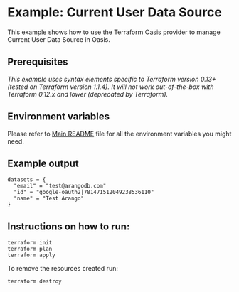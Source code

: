 # Example: Current User Data Source

This example shows how to use the Terraform Oasis provider to manage Current User Data Source in Oasis.

## Prerequisites

*This example uses syntax elements specific to Terraform version 0.13+ (tested on Terraform version 1.1.4).
It will not work out-of-the-box with Terraform 0.12.x and lower (deprecated by Terraform).*

## Environment variables
Please refer to [Main README](../../README.md) file for all the environment variables you might need.

## Example output
```
datasets = {
  "email" = "test@arangodb.com"
  "id" = "google-oauth2|781471512049238536110"
  "name" = "Test Arango"
}
```

## Instructions on how to run:
```
terraform init
terraform plan
terraform apply
```

To remove the resources created run:
```
terraform destroy
``` 
